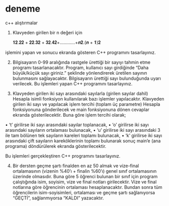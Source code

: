 # deneme
c++ alıştırmalar


1. Klavyeden girilen bir n değeri için 
 
   𝟏𝟐.𝟐𝟐 + 𝟐𝟐.𝟑𝟐 + 𝟑𝟐.𝟒𝟐+.…….….+𝒏𝟐.(𝒏 + 𝟏)𝟐     
 
işlemini yapan ve sonucu ekranda gösteren C++ programını tasarlayınız.
 
 
2. Bilgisayarın 0-99 aralığında rastgele ürettiği bir sayıyı tahmin etme programı tasarlanacaktır. Program, kullanıcı sayı girdiğinde “Daha büyük/küçük sayı giriniz.” şeklinde yönlendirerek üretilen sayının bulunmasını sağlayacaktır. Bilgisayarın ürettiği sayı bulunduğunda uyarı verilecek. Bu işlemleri yapan C++ programını tasarlayınız. 
 
 
 
3. Klavyeden girilen iki sayı arasındaki sayılarla (girilen sayılar dahil) Hesapla isimli fonksiyon kullanılarak bazı işlemler yapılacaktır. Klavyeden girilen iki sayı ve yapılacak işlem tercihi (toplam üç parametre) Hesapla fonksiyonuna gönderilecek ve main fonksiyonuna dönen cevaplar ekranda gösterilecektir. Buna göre işlem tercihi olarak; 
 
• ‘t’ girilirse iki sayı arasındaki sayılar toplanacak, 
• ‘o’ girilirse iki sayı arasındaki sayıların ortalaması bulunacak, 
• ‘u’ girilirse iki sayı arasındaki 3 ile tam bölünen tek sayıların kareleri toplamı bulunacak, 
• ‘k’ girilirse iki sayı arasındaki çift sayıların kareköklerinin toplamı bulunarak sonuç main’e (ana programa) döndürülerek ekranda gösterilecektir.   

Bu işlemleri gerçekleştiren C++ programını tasarlayınız. 

4. Bir dersten geçme şartı finalden en az 50 almak ve vize-final ortalamasının (vizenin %40’ı + finalin %60’ı) genel sınıf ortalamasının üzerinde olmasıdır. Buna göre 5 öğrenci bulunan bir sınıf için program çalıştığında isim, soyisim, vize ve final notları girilecektir. Vize ve final notlarına göre öğrencinin ortalaması hesaplanacaktır. Bundan sonra tüm öğrencilerin isim-soyisimleri, ortalaması ve geçme şartı sağlanıyorsa “GEÇTİ”, sağlanmıyorsa “KALDI” yazacaktır. 
 
